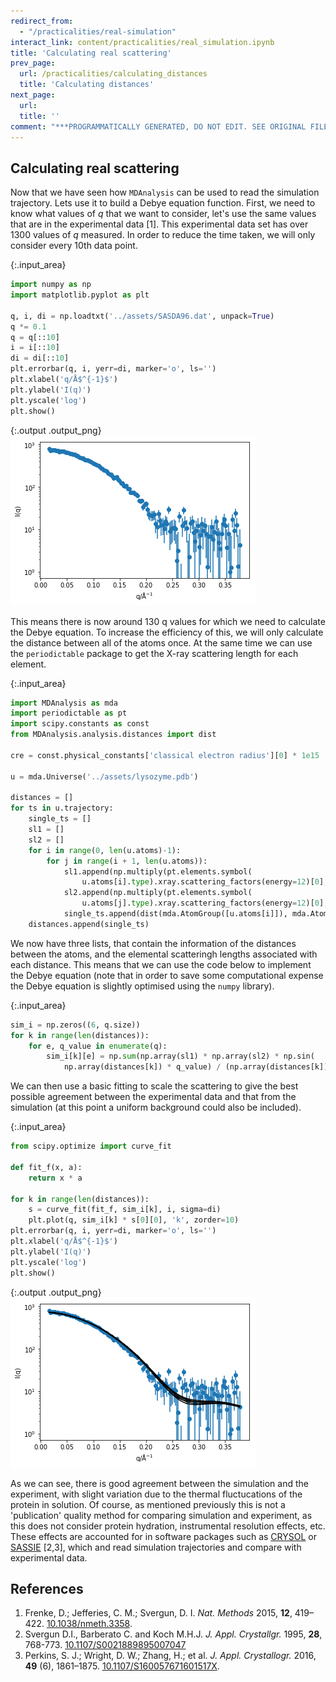 ```yaml
---
redirect_from:
  - "/practicalities/real-simulation"
interact_link: content/practicalities/real_simulation.ipynb
title: 'Calculating real scattering'
prev_page:
  url: /practicalities/calculating_distances
  title: 'Calculating distances'
next_page:
  url: 
  title: ''
comment: "***PROGRAMMATICALLY GENERATED, DO NOT EDIT. SEE ORIGINAL FILES IN /content***"
---
```


## Calculating real scattering

Now that we have seen how `MDAnalysis` can be used to read the simulation trajectory. 
Lets use it to build a Debye equation function.
First, we need to know what values of $q$ that we want to consider, let's use the same values that are in the experimental data [1].
This experimental data set has over 1300 values of $q$ measured. 
In order to reduce the time taken, we will only consider every 10th data point.



{:.input_area}
```python
import numpy as np
import matplotlib.pyplot as plt

q, i, di = np.loadtxt('../assets/SASDA96.dat', unpack=True)
q *= 0.1
q = q[::10]
i = i[::10]
di = di[::10]
plt.errorbar(q, i, yerr=di, marker='o', ls='')
plt.xlabel('q/Å$^{-1}$')
plt.ylabel('I(q)')
plt.yscale('log')
plt.show()
```



{:.output .output_png}
![png](../images/practicalities/real_simulation_1_0.png)



This means there is now around 130 q values for which we need to calculate the Debye equation. 
To increase the efficiency of this, we will only calculate the distance between all of the atoms once.
At the same time we can use the `periodictable` package to get the X-ray scattering length for each element. 



{:.input_area}
```python
import MDAnalysis as mda
import periodictable as pt
import scipy.constants as const
from MDAnalysis.analysis.distances import dist

cre = const.physical_constants['classical electron radius'][0] * 1e15

u = mda.Universe('../assets/lysozyme.pdb')

distances = []
for ts in u.trajectory:
    single_ts = []
    sl1 = []
    sl2 = [] 
    for i in range(0, len(u.atoms)-1):
        for j in range(i + 1, len(u.atoms)):
            sl1.append(np.multiply(pt.elements.symbol(
                u.atoms[i].type).xray.scattering_factors(energy=12)[0], cre))
            sl2.append(np.multiply(pt.elements.symbol(
                u.atoms[j].type).xray.scattering_factors(energy=12)[0], cre))
            single_ts.append(dist(mda.AtomGroup([u.atoms[i]]), mda.AtomGroup([u.atoms[j]]), box=ts.dimensions)[2][0])
    distances.append(single_ts)
```


We now have three lists, that contain the information of the distances between the atoms, and the elemental scatteringh lengths associated with each distance. 
This means that we can use the code below to implement the Debye equation (note that in order to save some computational expense the Debye equation is slightly optimised using the `numpy` library). 



{:.input_area}
```python
sim_i = np.zeros((6, q.size))
for k in range(len(distances)):
    for e, q_value in enumerate(q):
        sim_i[k][e] = np.sum(np.array(sl1) * np.array(sl2) * np.sin(
            np.array(distances[k]) * q_value) / (np.array(distances[k]) * q_value))
```


We can then use a basic fitting to scale the scattering to give the best possible agreement between the experimental data and that from the simulation (at this point a uniform background could also be included). 



{:.input_area}
```python
from scipy.optimize import curve_fit

def fit_f(x, a):
    return x * a

for k in range(len(distances)):
    s = curve_fit(fit_f, sim_i[k], i, sigma=di)
    plt.plot(q, sim_i[k] * s[0][0], 'k', zorder=10)
plt.errorbar(q, i, yerr=di, marker='o', ls='')
plt.xlabel('q/Å$^{-1}$')
plt.ylabel('I(q)')
plt.yscale('log')
plt.show()
```



{:.output .output_png}
![png](../images/practicalities/real_simulation_7_0.png)



As we can see, there is good agreement between the simulation and the experiment, with slight variation due to the thermal fluctucations of the protein in solution. 
Of course, as mentioned previously this is not a 'publication' quality method for comparing simulation and experiment, as this does not consider protein hydration, instrumental resolution effects, etc.
These effects are accounted for in software packages such as [CRYSOL](https://www.embl-hamburg.de/biosaxs/crysol.html) or [SASSIE](http://www.ccpsas.org/use.html) [2,3], which and read simulation trajectories and compare with experimental data.

## References

1. Frenke, D.; Jefferies, C. M.; Svergun, D. I. *Nat. Methods* 2015, **12**, 419–422. [10.1038/nmeth.3358](https://doi.org/10.1038/nmeth.3358).
2. Svergun D.I., Barberato C. and Koch M.H.J. *J. Appl. Crystallgr.* 1995, **28**, 768-773. [10.1107/S0021889895007047](https://doi.org/10.1107/S0021889895007047)
3. Perkins, S. J.; Wright, D. W.; Zhang, H.; et al. *J. Appl. Crystallogr.* 2016, **49** (6), 1861–1875. [10.1107/S160057671601517X](https://doi.org/10.1107/S160057671601517X).

